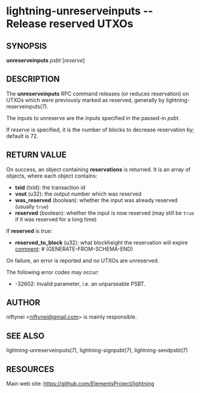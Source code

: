 lightning-unreserveinputs -- Release reserved UTXOs
===================================================

SYNOPSIS
--------

**unreserveinputs** *psbt* [*reserve*]

DESCRIPTION
-----------

The **unreserveinputs** RPC command releases (or reduces reservation)
on UTXOs which were previously marked as reserved, generally by
lightning-reserveinputs(7).

The inputs to unreserve are the inputs specified in the passed-in *psbt*.

If *reserve* is specified, it is the number of blocks to decrease
reservation by; default is 72.

RETURN VALUE
------------

[comment]: # (GENERATE-FROM-SCHEMA-START)
On success, an object containing **reservations** is returned.  It is an array of objects, where each object contains:
- **txid** (txid): the transaction id
- **vout** (u32): the output number which was reserved
- **was_reserved** (boolean): whether the input was already reserved (usually `true`)
- **reserved** (boolean): whether the input is now reserved (may still be `true` if it was reserved for a long time)

If **reserved** is *true*:
  - **reserved_to_block** (u32): what blockheight the reservation will expire
[comment]: # (GENERATE-FROM-SCHEMA-END)

On failure, an error is reported and no UTXOs are unreserved.

The following error codes may occur:
- -32602: Invalid parameter, i.e. an unparseable PSBT.

AUTHOR
------

niftynei <<niftynei@gmail.com>> is mainly responsible.

SEE ALSO
--------

lightning-unreserveinputs(7), lightning-signpsbt(7), lightning-sendpsbt(7)

RESOURCES
---------

Main web site: <https://github.com/ElementsProject/lightning>

[comment]: # ( SHA256STAMP:5032211220b9e82b391eeed37d35e69585e7dbee4a321800d63cc5683be1022c)
